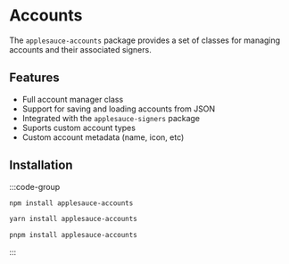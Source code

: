 # Accounts

The `applesauce-accounts` package provides a set of classes for managing accounts and their associated signers.

## Features

- Full account manager class
- Support for saving and loading accounts from JSON
- Integrated with the `applesauce-signers` package
- Suports custom account types
- Custom account metadata (name, icon, etc)

## Installation

:::code-group

```sh [npm]
npm install applesauce-accounts
```

```sh [yarn]
yarn install applesauce-accounts
```

```sh [pnpm]
pnpm install applesauce-accounts
```

:::
